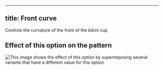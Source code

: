 ***

## title: Front curve

Controls the curvature of the front of the bikini cup

## Effect of this option on the pattern

![This image shows the effect of this option by superimposing several variants that have a different value for this option](bee\_frontcurve\_sample.svg "Effect of this option on the pattern")
